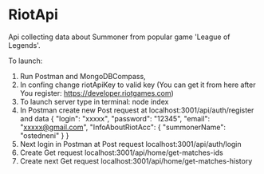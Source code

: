 # RiotApi
Api collecting data about Summoner from popular game 'League of Legends'.

To launch:

1) Run Postman and MongoDBCompass,
2) In confing change riotApiKey to valid key (You can get it from here after You register: https://developer.riotgames.com)
3) To launch server type in terminal: node index
4) In Postman create new Post request at localhost:3001/api/auth/register and data {
    "login": "xxxxx",
    "password": "12345",
    "email": "xxxxx@gmail.com",
    "InfoAboutRiotAcc": {
        "summonerName": "ostedneni"
        }
}
5) Next login in Postman at Post request localhost:3001/api/auth/login
6) Create Get request localhost:3001/api/home/get-matches-ids
7) Create next Get request localhost:3001/api/home/get-matches-history
